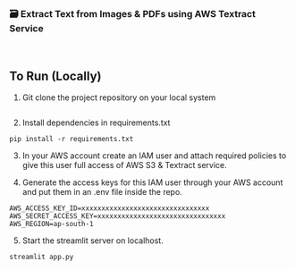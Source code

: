 
### 🗃 Extract Text from Images & PDFs using AWS Textract Service

<div align="center">
 
</div>
</br>


## To Run (Locally)

1. Git clone the project repository on your local system
```
```

2. Install dependencies in requirements.txt
```
pip install -r requirements.txt
```

3. In your AWS account create an IAM user and attach required policies to give this user full access of AWS S3 & Textract service.

4. Generate the access keys for this IAM user through your AWS account and put them in an .env file inside the repo.
```
AWS_ACCESS_KEY_ID=xxxxxxxxxxxxxxxxxxxxxxxxxxxxxxxx
AWS_SECRET_ACCESS_KEY=xxxxxxxxxxxxxxxxxxxxxxxxxxxxxxxx
AWS_REGION=ap-south-1
```

5. Start the streamlit server on localhost.
```
streamlit app.py
```








